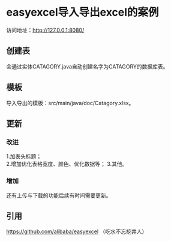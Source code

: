 # easyexcel导入导出excel的案例  
访问地址：http://127.0.0.1:8080/ 
## 创建表
 会通过实体CATAGORY.java自动创建名字为CATAGORY的数据库表。
## 模板
 导入导出的模板：src/main/java/doc/Catagory.xlsx。
## 更新
### 改进
1.加表头标题；  
2.增加优化表格宽度、颜色、优化数据等；
3.其他。  
### 增加
 还有上传与下载的功能后续有时间需要更新。
## 引用 
https://github.com/alibaba/easyexcel （吃水不忘挖井人）